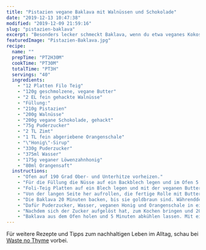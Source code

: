 ```yaml
---
title: "Pistazien vegane Baklava mit Walnüssen und Schokolade"
date: "2019-12-13 10:47:38"
modified: "2019-12-09 21:59:16"
slug: "pistazien-baklava"
excerpt: "Besonders lecker schmeckt Baklava, wenn du etwa veganes Kokos-Joghurt dazu reichst. Vielleicht auch noch ein paar Walnüsse und Schokolade? "
featuredImage: "Pistazien-Baklava.jpg"
recipe:
  name: ""
  prepTime: "PT2H30M"
  cookTime: "PT30M"
  totalTime: "PT3H"
  servings: "40"
  ingredients:
    - "12 Platten Filo Teig"
    - "120g geschmolzene, vegane Butter"
    - "2 EL fein gehackte Walnüsse"
    - "Füllung:"
    - "210g Pistazien"
    - "200g Walnüsse"
    - "200g vegane Schokolade, gehackt"
    - "75g Puderzucker"
    - "2 TL Zimt"
    - "1 TL fein abgeriebene Orangenschale"
    - "\"Honig\"-Sirup"
    - "330g Puderzucker"
    - "375ml Wasser"
    - "175g veganer Löwenzahnhonig"
    - "80ml Orangensaft"
  instructions:
    - "Ofen auf 190 Grad Ober- und Unterhitze vorheizen."
    - "Für die Füllung die Nüsse auf ein Backblech legen und im Ofen 5 Minuten rösten. Wenn sie leicht gebräunt sind, auf einen Teller geben und abkühlen lassen. Anschließend die Nüsse mit den restlichen Zutaten mischen und fein hacken."
    - "Foli-Teig Platten auf ein Blech legen und mit der veganen Butter bestreichen. Über die Butterschicht 1/4 der Füllung verstreichen, dabei 3cm Rand freilassen."
    - "Von der langen Seite her aufrollen, die fertige Rolle mit Butter bestreichen und den Vorgang mit den restlichen Platten wiederholen, bis alle aufgebraucht sind."
    - "Die Baklava 20 Minuten backen, bis sie goldbraun sind. Währenddessen den \"Honig\" Sirup vorbereiten."
    - "Dafür Puderzucker, Wasser, veganen Honig und Orangenschale in einem Kochtopf bei mittlerer Hitze verrühren und erwärmen, die Mischung sollte nicht kochen."
    - "Nachdem sich der Zucker aufgelöst hat, zum Kochen bringen und 20 Minuten köcheln lassen, bis die Masse dickflüssig ist. Dann noch den Orangensaft zufügen."
    - "Baklava aus dem Ofen holen und 5 Minuten abkühlen lassen. Mit einem scharfen Messer die Rollen diagonal in jeweils nein Stücke schneiden. Den heißen Sirup über die Baklava gießen und 3 Stunden ziehen lassen, bis der Sirup ins Baklava eingezogen ist."
---
```


Für weitere Rezepte und Tipps zum nachhaltigen Leben im Alltag, schau bei [Waste no Thyme](https://wastenothyme.com) vorbei.